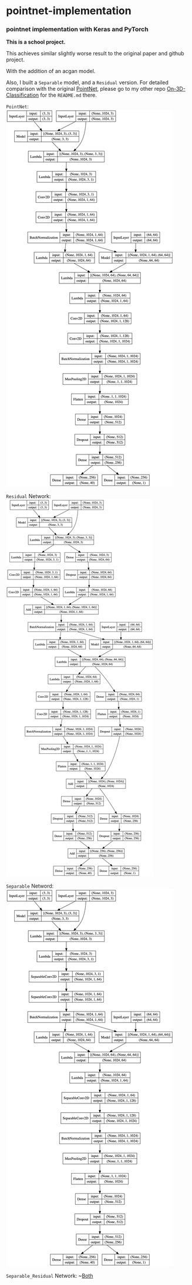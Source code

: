 # pointnet-implementation

### pointnet implementation with Keras and PyTorch

**This is a school project.**

This achieves similar slightly worse result to the original paper and github project.

With the addition of an acgan model. 

Also, I built a `Separable` model, and a `Residual` version. For detailed comparison with the original [PointNet][p-net], please go to my other repo [On-3D-Classification][3d repo] for the `README.md` there.

`PointNet`:
![PointNet](Keras/Classifier.png)

`Residual` Network:
![Residual](Keras/Residual_Classifier.png)

`Separable` Netword:
![Separable](Keras/Separable_Classifier.png)

`Separable_Residual` Network:
~[Both](Keras/Separable_Residual_Classifier.png)

[3d repo]: https://github.com/MutatedFlood/On-3D-classification

[p-net]: https://github.com/charlesq34/pointnet 